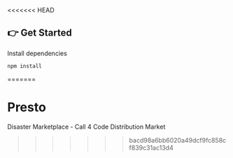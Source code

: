 <<<<<<< HEAD
## 👉 Get Started

Install dependencies

```
npm install
```


=======
# Presto
Disaster Marketplace - Call 4 Code Distribution Market
>>>>>>> bacd98a6bb6020a49dcf9fc858cf839c31ac13d4
